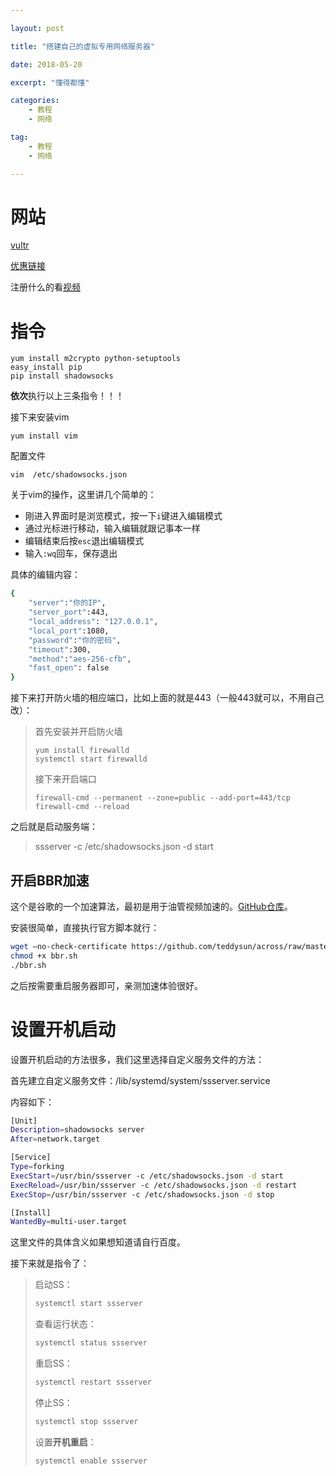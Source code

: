 ```yaml
---

layout: post

title: "搭建自己的虚拟专用网络服务器"

date: 2018-05-20

excerpt: "懂得都懂"

categories: 
	- 教程
	- 网络

tag: 
	- 教程
	- 网络

---
```


# 网站
[vultr](https://www.vultr.com/)     

[优惠链接](https://www.vultr.com/?ref=7596621)

注册什么的看[视频](https://youtu.be/UFOkJCiCqMU) 

# 指令

```
yum install m2crypto python-setuptools
easy_install pip
pip install shadowsocks
```
**依次**执行以上三条指令！！！

接下来安装vim

```
yum install vim
```

配置文件
```
vim  /etc/shadowsocks.json
```

关于vim的操作，这里讲几个简单的：
- 刚进入界面时是浏览模式，按一下`i`键进入编辑模式
- 通过光标进行移动，输入编辑就跟记事本一样
- 编辑结束后按`esc`退出编辑模式
- 输入`:wq`回车，保存退出

具体的编辑内容：
```bash
{      
    "server":"你的IP",     
    "server_port":443,      
    "local_address": "127.0.0.1",       
    "local_port":1080,      
    "password":"你的密码",        
    "timeout":300,      
    "method":"aes-256-cfb",     
    "fast_open": false      
}
```

接下来打开防火墙的相应端口，比如上面的就是443（一般443就可以，不用自己改）：

>首先安装并开启防火墙
>```
>yum install firewalld
>systemctl start firewalld
>```
>接下来开启端口
>```
>firewall-cmd --permanent --zone=public --add-port=443/tcp
>firewall-cmd --reload
>```

之后就是启动服务端：

>ssserver -c /etc/shadowsocks.json -d start



## 开启BBR加速

这个是谷歌的一个加速算法，最初是用于油管视频加速的。[GitHub仓库](https://github.com/google/bbr)。

安装很简单，直接执行官方脚本就行：

```bash
wget –no-check-certificate https://github.com/teddysun/across/raw/master/bbr.sh
chmod +x bbr.sh
./bbr.sh
```

之后按需要重启服务器即可，亲测加速体验很好。



# 设置开机启动

设置开机启动的方法很多，我们这里选择自定义服务文件的方法：

首先建立自定义服务文件：/lib/systemd/system/ssserver.service

内容如下：

```bash
[Unit]
Description=shadowsocks server
After=network.target

[Service]
Type=forking
ExecStart=/usr/bin/ssserver -c /etc/shadowsocks.json -d start
ExecReload=/usr/bin/ssserver -c /etc/shadowsocks.json -d restart
ExecStop=/usr/bin/ssserver -c /etc/shadowsocks.json -d stop

[Install]
WantedBy=multi-user.target
```

这里文件的具体含义如果想知道请自行百度。



接下来就是指令了：

> 启动SS：
>
> ```bash
> systemctl start ssserver 
> ```
>
> 查看运行状态：
>
> ```bash
> systemctl status ssserver
> ```
>
> 重启SS：
>
> ```bash
> systemctl restart ssserver
> ```
>
> 停止SS：
>
> ```bash
> systemctl stop ssserver
> ```
>
> 设置**开机重启**：
>
> ```bash
> systemctl enable ssserver
> ```

